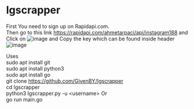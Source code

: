 # Igscrapper
First You need to sign up on Rapidapi.com.<br/>
Then go to this link https://rapidapi.com/ahmetarpaci/api/instagram188 and Click on ![image](https://user-images.githubusercontent.com/32999024/196046409-2904d1e1-ed07-4f3d-981a-034a646029aa.png)
and Copy the key which can be found inside header ![image](https://user-images.githubusercontent.com/32999024/196046479-37bc119d-1352-4e28-84fa-f9e0efbf66a0.png)

Uses<br/>
sudo apt install git<br/>
sudo apt install python3<br/>
sudo apt install go<br/>
git clone https://github.com/GivenBY/Igscrapper
<br/>
cd Igscrapper<br/>
python3 Igscrapper.py -u \<username\>
Or</br>
go run main.go





